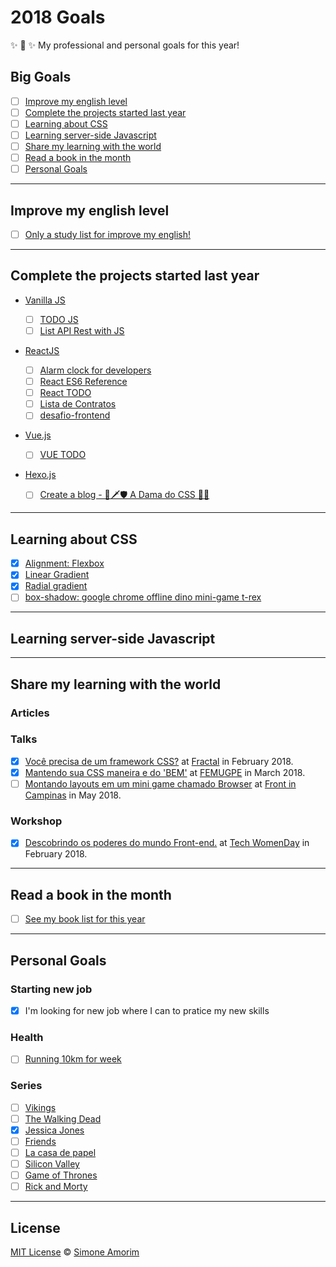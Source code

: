 # 2018 Goals

✨ 💟 ✨ My professional and personal goals for this year!

## Big Goals

* [ ] [Improve my english level](#improve-my-english-level)
* [ ] [Complete the projects started last year](#complete-the-projects-started-last-year)
* [ ] [Learning about CSS](#learning-about-css)
* [ ] [Learning server-side Javascript](#learning-server-side-javascript)
* [ ] [Share my learning with the world](#share-my-learning-with-the-world)
* [ ] [Read a book in the month](#read-a-book-in-the-month)
* [ ] [Personal Goals](#personal-goals)

<hr>

## Improve my english level

* [ ] [Only a study list for improve my english!](studying-english/studying-english.md)

<hr>

## Complete the projects started last year

* [Vanilla JS](https://www.ecma-international.org/publications/standards/Ecma-262.htm)

  * [ ] [TODO JS](https://www.webpackbin.com/bins/-Ko_yZlfoG-g443hNkgX)
  * [ ] [List API Rest with JS](https://www.webpackbin.com/bins/-Koe__qmJeTgX9HJzJZJ)

* [ReactJS](https://reactjs.org/docs/hello-world.html)

  * [ ] [Alarm clock for developers](https://github.com/simoneas02/react-alarm-clock)
  * [ ] [React ES6 Reference](https://github.com/simoneas02/react-cheatsheet)
  * [ ] [React TODO](https://github.com/simoneas02/react-todo)
  * [ ] [Lista de Contratos](https://github.com/simoneas02/contracts-list)
  * [ ] [desafio-frontend](https://github.com/simoneas02/desafio-frontend)

* [Vue.js](https://vuejs.org/v2/guide/)

  * [ ] [VUE TODO](https://github.com/simoneas02/vue-todo)

* [Hexo.js](https://hexo.io/)
  * [ ] [Create a blog - 🏹🗡🛡 A Dama do CSS 💁‍♀️](https://github.com/Damadocss/damadocss.github.io)

<hr>

## Learning about CSS

* [x] [Alignment: Flexbox](https://codepen.io/collection/AVpeRr/)
* [x] [Linear Gradient](https://codepen.io/simoneas02/pen/bvBEYM)
* [x] [Radial gradient](https://codepen.io/simoneas02/pen/PRbNJX?editors=1100)
* [ ] [box-shadow: google chrome offline dino mini-game t-rex](https://codepen.io/simoneas02/pen/VXmKGp)

<hr>

## Learning server-side Javascript

<hr>

## Share my learning with the world

### Articles

### Talks

* [x] [Você precisa de um framework CSS?](https://speakerdeck.com/simoneas02/voce-precisa-de-um-framework-css-1) at [Fractal](http://fractaltecnologia.com.br/) in February 2018.
* [x] [Mantendo sua CSS maneira e do 'BEM'](https://speakerdeck.com/simoneas02/mantendo-sua-css-maneira-e-do-bem) at [FEMUGPE](https://github.com/FEMUGPE/FEMUGPE) in March 2018.
* [ ] [Montando layouts em um mini game chamado Browser](#) at [Front in Campinas](https://frontincampinas.com.br/) in May 2018.

### Workshop

* [x] [Descobrindo os poderes do mundo Front-end.](https://github.com/womenwhocoderecife/my-clock) at [Tech WomenDay](https://www.meetup.com/pt-BR/Women-Who-Code-Recife/events/248669188/?_xtd=gqFyqDY0ODgyNDgyoXCjd2Vi&from=ref) in February 2018.

<hr>

## Read a book in the month

* [ ] [See my book list for this year](books.md)

<hr>

## Personal Goals

### Starting new job

* [x] I'm looking for new job where I can to pratice my new skills

### Health

* [ ] [Running 10km for week](https://www.strava.com/athletes/14321912)

### Series

* [ ] [Vikings](https://www.tvtime.com/en/show/260449)
* [ ] [The Walking Dead](https://www.tvtime.com/en/show/153021)
* [x] [Jessica Jones](https://www.tvtime.com/en/show/284190)
* [ ] [Friends](https://www.tvtime.com/en/show/79168)
* [ ] [La casa de papel](https://www.tvtime.com/en/show/327417)
* [ ] [Silicon Valley](https://www.tvtime.com/en/show/277165)
* [ ] [Game of Thrones](https://www.tvtime.com/en/show/121361)
* [ ] [Rick and Morty](https://www.tvtime.com/en/show/275274)

<hr>

## License

[MIT License](https://github.com/simoneas02/2017-goals/blob/master/LICENSE.md) © [Simone Amorim](http://simoneas02.github.io/)
